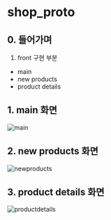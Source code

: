 # shop_proto

## 0. 들어가며

1. front 구현 부분
 - main
 - new products 
 - product details


## 1. main 화면

![main](https://user-images.githubusercontent.com/62026666/161501223-229918ba-fa6e-45ba-80d6-08b32565e9ca.png)


## 2. new products 화면 

![newproducts](https://user-images.githubusercontent.com/62026666/161501305-9673f2be-4916-4fac-9931-b90ddf7f1cb3.png)


## 3. product details 화면 

![productdetails](https://user-images.githubusercontent.com/62026666/161501483-bb34ef7c-0b41-4650-97fe-8da3fedb024f.png)

